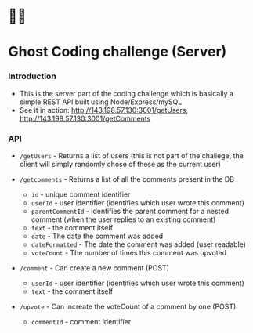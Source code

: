 # 👨‍💻
# Ghost Coding challenge (Server)

### Introduction
- This is the server part of the coding challenge which is basically a simple REST API built using Node/Express/mySQL
- See it in action: http://143.198.57.130:3001/getUsers, http://143.198.57.130:3001/getComments

### API
- `/getUsers` - Returns a list of users (this is not part of the challege, the client will simply randomly chose of these as the current user)


- `/getcomments` - Returns a list of all the comments present in the DB
  - `id` - unique comment identifier
  - `userId` - user identifier (identifies which user wrote this comment)
  - `parentCommentId` - identifies the parent comment for a nested comment (when the user replies to an existing comment)
  - `text` - the comment itself
  - `date` - The date the comment was added
  - `dateFormatted` - The date the comment was added (user readable)
  - `voteCount` - The number of times this comment was upvoted


- `/comment` - Can create a new comment (POST)
  - `userId` - user identifier (identifies which user wrote this comment)
  - `text` - the comment itself

- `/upvote` - Can increate the voteCount of a comment by one (POST)
  - `commentId` - comment identifier
